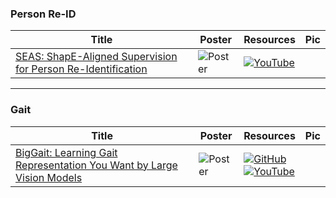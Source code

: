 ### Person Re-ID
|Title|Poster|Resources|Pic|
|------|------|------|------|
| [SEAS: ShapE-Aligned Supervision for Person Re-Identification](https://openaccess.thecvf.com/content/CVPR2024/html/Zhu_SEAS_ShapE-Aligned_Supervision_for_Person_Re-Identification_CVPR_2024_paper.html) | ![Poster](https://cvpr.thecvf.com/media/PosterPDFs/CVPR%202024/29893.png?t=1717020415.8611183) | [![YouTube](https://img.shields.io/badge/YouTube-%23FF0000.svg?style=for-the-badge&logo=YouTube&logoColor=white)](https://www.youtube.com/watch?v=qj0ukRLotlw)

---

### Gait
|Title|Poster|Resources|Pic|
|------|------|------|------|
| [BigGait: Learning Gait Representation You Want by Large Vision Models](https://openaccess.thecvf.com/content/CVPR2024/html/Ye_BigGait_Learning_Gait_Representation_You_Want_by_Large_Vision_Models_CVPR_2024_paper.html) | ![Poster](https://cvpr.thecvf.com/media/PosterPDFs/CVPR%202024/29623.png?t=1718477336.5394292) | [![GitHub](https://img.shields.io/github/stars/ShiqiYu/OpenGait?style=social)](https://github.com/ShiqiYu/OpenGait) <br> [![YouTube](https://img.shields.io/badge/YouTube-%23FF0000.svg?style=for-the-badge&logo=YouTube&logoColor=white)](https://www.youtube.com/watch?v=s5o7Etr9QwQ)

